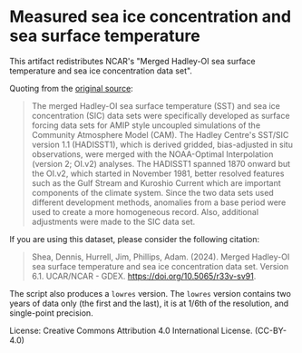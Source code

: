 # Measured sea ice concentration and sea surface temperature

This artifact redistributes NCAR's "Merged Hadley-OI sea surface temperature and
sea ice concentration data set".

Quoting from the [original
source](https://gdex.ucar.edu/dataset/158_asphilli.html):

> The merged Hadley-OI sea surface temperature (SST) and sea ice concentration
> (SIC) data sets were specifically developed as surface forcing data sets for
> AMIP style uncoupled simulations of the Community Atmosphere Model (CAM). The
> Hadley Centre's SST/SIC version 1.1 (HADISST1), which is derived gridded,
> bias-adjusted in situ observations, were merged with the NOAA-Optimal
> Interpolation (version 2; OI.v2) analyses. The HADISST1 spanned 1870 onward
> but the OI.v2, which started in November 1981, better resolved features such
> as the Gulf Stream and Kuroshio Current which are important components of the
> climate system. Since the two data sets used different development methods,
> anomalies from a base period were used to create a more homogeneous record.
> Also, additional adjustments were made to the SIC data set.

If you are using this dataset, please consider the following citation:

> Shea, Dennis, Hurrell, Jim, Phillips, Adam. (2024). Merged Hadley-OI sea
> surface temperature and sea ice concentration data set. Version 6.1.
> UCAR/NCAR - GDEX. https://doi.org/10.5065/r33v-sv91. 

The script also produces a `lowres` version. The `lowres` version contains two
years of data only (the first and the last), it is at 1/6th of the resolution,
and single-point precision.

License: Creative Commons Attribution 4.0 International License. (CC-BY-4.0)
